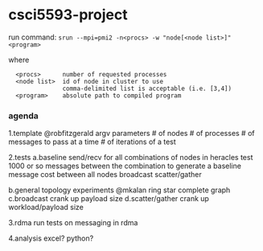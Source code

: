 # csci5593-project

run command: `srun --mpi=pmi2 -n<procs> -w "node[<node list>]" <program>`

where

```
  <procs>      number of requested processes
  <node list>  id of node in cluster to use
               comma-delimited list is acceptable (i.e. [3,4])
  <program>    absolute path to compiled program
```

### agenda

1.template @robfitzgerald
  argv parameters
    # of nodes
    # of processes
    # of messages to pass at a time
    # of iterations of a test

2.tests
  a.baseline
    send/recv
      for all combinations of nodes in heracles
        test 1000 or so messages between the combination to generate a baseline message cost between all nodes
    broadcast
    scatter/gather

  b.general topology experiments @mkalan
    ring
    star
    complete graph
  c.broadcast
    crank up payload size
  d.scatter/gather
    crank up workload/payload size

3.rdma
  run tests on messaging in rdma

4.analysis
  excel? python?